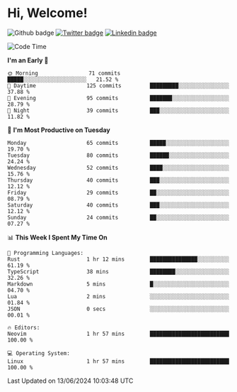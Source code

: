   # Hi, Welcome!
  ![Github badge](https://img.shields.io/github/followers/kraken-afk.svg?style=social&label=Follow&maxAge=2592000)
  [![Twitter badge](https://img.shields.io/badge/-Twitter-00acee?style=flat-square&logo=Twitter&logoColor=white)](https://twitter.com/trshppl)
  [![Linkedin badge](https://img.shields.io/badge/LinkedIn-0077B5?style=flat-square&logo=linkedin&logoColor=white)](https://www.linkedin.com/in/noveanrer)
<!--START_SECTION:waka-->
![Code Time](http://img.shields.io/badge/Code%20Time-231%20hrs%203%20mins-blue)

**I'm an Early 🐤** 

```text
🌞 Morning                71 commits          █████░░░░░░░░░░░░░░░░░░░░   21.52 % 
🌆 Daytime                125 commits         █████████░░░░░░░░░░░░░░░░   37.88 % 
🌃 Evening                95 commits          ███████░░░░░░░░░░░░░░░░░░   28.79 % 
🌙 Night                  39 commits          ███░░░░░░░░░░░░░░░░░░░░░░   11.82 % 
```
📅 **I'm Most Productive on Tuesday** 

```text
Monday                   65 commits          █████░░░░░░░░░░░░░░░░░░░░   19.70 % 
Tuesday                  80 commits          ██████░░░░░░░░░░░░░░░░░░░   24.24 % 
Wednesday                52 commits          ████░░░░░░░░░░░░░░░░░░░░░   15.76 % 
Thursday                 40 commits          ███░░░░░░░░░░░░░░░░░░░░░░   12.12 % 
Friday                   29 commits          ██░░░░░░░░░░░░░░░░░░░░░░░   08.79 % 
Saturday                 40 commits          ███░░░░░░░░░░░░░░░░░░░░░░   12.12 % 
Sunday                   24 commits          ██░░░░░░░░░░░░░░░░░░░░░░░   07.27 % 
```


📊 **This Week I Spent My Time On** 

```text
💬 Programming Languages: 
Rust                     1 hr 12 mins        ███████████████░░░░░░░░░░   61.19 % 
TypeScript               38 mins             ████████░░░░░░░░░░░░░░░░░   32.26 % 
Markdown                 5 mins              █░░░░░░░░░░░░░░░░░░░░░░░░   04.70 % 
Lua                      2 mins              ░░░░░░░░░░░░░░░░░░░░░░░░░   01.84 % 
JSON                     0 secs              ░░░░░░░░░░░░░░░░░░░░░░░░░   00.01 % 

🔥 Editors: 
Neovim                   1 hr 57 mins        █████████████████████████   100.00 % 

💻 Operating System: 
Linux                    1 hr 57 mins        █████████████████████████   100.00 % 
```


 Last Updated on 13/06/2024 10:03:48 UTC
<!--END_SECTION:waka-->